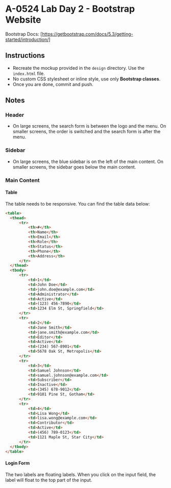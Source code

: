 # A-0524 Lab Day 2 - Bootstrap Website

Bootstrap Docs: [https://getbootstrap.com/docs/5.3/getting-started/introduction/]

## Instructions

- Recreate the mockup provided in the `design` directory. Use the `index.html` file.
- No custom CSS stylesheet or inline style, use only **Bootstrap classes**.
- Once you are done, commit and push.

## Notes

### Header

- On large screens, the search form is between the logo and the menu. On smaller screens, the order is switched and the search form is after the menu.

### Sidebar

- On large screens, the blue sidebar is on the left of the main content. On smaller screens, the sidebar goes below the main content.

### Main Content

#### Table

The table needs to be responsive. You can find the table data below:

```html
<table>
  <thead>
      <tr>
          <th>#</th>
          <th>Name</th>
          <th>Email</th>
          <th>Role</th>
          <th>Status</th>
          <th>Phone</th>
          <th>Address</th>
      </tr>
  </thead>
  <tbody>
      <tr>
          <td>1</td>
          <td>John Doe</td>
          <td>john.doe@example.com</td>
          <td>Administrator</td>
          <td>Active</td>
          <td>(123) 456-7890</td>
          <td>1234 Elm St, Springfield</td>
      </tr>
      <tr>
          <td>2</td>
          <td>Jane Smith</td>
          <td>jane.smith@example.com</td>
          <td>Editor</td>
          <td>Active</td>
          <td>(234) 567-8901</td>
          <td>5678 Oak St, Metropolis</td>
      </tr>
      <tr>
          <td>3</td>
          <td>Samuel Johnson</td>
          <td>samuel.johnson@example.com</td>
          <td>Subscriber</td>
          <td>Inactive</td>
          <td>(345) 678-9012</td>
          <td>9101 Pine St, Gotham</td>
      </tr>
      <tr>
          <td>4</td>
          <td>Lisa Wong</td>
          <td>lisa.wong@example.com</td>
          <td>Contributor</td>
          <td>Active</td>
          <td>(456) 789-0123</td>
          <td>1121 Maple St, Star City</td>
      </tr>
  </tbody>
</table>
```

#### Login Form

The two labels are floating labels. When you click on the input field, the label will float to the top part of the input.
